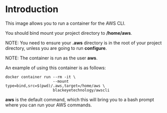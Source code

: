 # Introduction

This image allows you to run a container for the AWS CLI.

You should bind mount your project directory to **/home/aws**.

NOTE: You need to ensure your **.aws** directory is in the root of your project
directory, unless you are going to run **configure**.

NOTE: The container is run as the user **aws**.

An example of using this container is as follows:

```
docker container run --rm -it \
                     --mount type=bind,src=$(pwd)/.aws,target=/home/aws \
                     blackeyetechnology/awscli
```

**aws** is the default command, which this will bring you to a bash prompt where
you can run your AWS commands.
